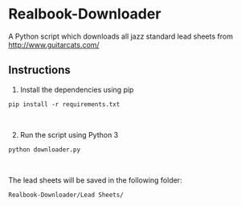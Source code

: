 # Realbook-Downloader
A Python script which downloads all jazz standard lead sheets from http://www.guitarcats.com/<br/>

## Instructions
1. Install the dependencies using pip
```
pip install -r requirements.txt
```
<br/>

2. Run the script using Python 3
```
python downloader.py
```
<br/>

The lead sheets will be saved in the following folder:
```
Realbook-Downloader/Lead Sheets/
```
